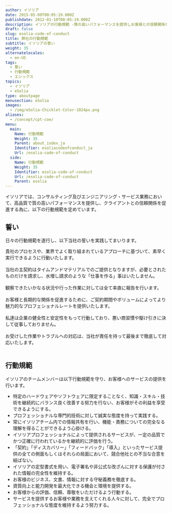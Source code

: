 ```yaml
---
author: イソリア
date: 2015-05-09T00:05:19.000Z
publishdate: 2012-01-10T00:05:19.000Z
description: イソリアの行動規範 -質の高いパフォーマンスを提供しお客様との信頼関係を促進する為の行動規範を定めています。
draft: false
slug: esolia-code-of-conduct
title: 弊社の行動規範
subtitle: イソリアの誓い
weight: 35
alternatelocales:
  - en-US
tags:
  - 誓い
  - 行動規範
  - エシックス
topics:
  - イソリア
  - eSolia
type: aboutpage
menusection: eSolia
images:
  - /img/eSolia-Chicklet-Color-1024px.png
aliases:
  - /concept/cpt-coe/
menu:
  main:
    Name: 行動規範
    Weight: 35
    Parent: about_index_ja
    Identifier: esoliacodeofconduct_ja
    Url: /esolia-code-of-conduct
  side:
    Name: 行動規範
    Weight: 35
    Identifier: esolia-code-of-conduct
    Url: /esolia-code-of-conduct
    Parent: esolia
---
```


イソリアでは、コンサルティング及びエンジニアリング・サービス業務において、高品質で質の高いパフォーマンスを提供し、クライアントとの信頼関係を促進する為に、以下の行動規範を定めています。

## 誓い

日々の行動規範を遂行し、以下当社の誓いを実践してまいります。

<i class="small mdi-toggle-check-box grey-text text-darken-2 left"></i>  貴社のプロセスや、業界でよく取り組まれているアプローチに基づいて、素早く実行できるように行動いたします。<br><br>
<i class="small mdi-toggle-check-box grey-text text-darken-2 left"></i>  当社の主契約はタイムアンドマテリアルでのご提供となりますが、必要とされたものだけを請求し、水増し請求のような「仕事を作る」事はいたしません。<br><br>
<i class="small mdi-toggle-check-box grey-text text-darken-2 left"></i> 観察できたいかなる状況や行った作業に対しては全て率直に報告を行います。 <br><br>
<i class="small mdi-toggle-check-box grey-text text-darken-2 left"></i> お客様と長期的な関係を促進するために、ご契約期間やボリュームによってより魅力的なプロフェショナルレートを提供いたします。<br><br>
<i class="small mdi-toggle-check-box grey-text text-darken-2 left"></i>  私達は企業の健全性と安定性をもって行動しており、悪い商習慣や駆け引きに決して従事しておりません。<br><br>
<i class="small mdi-toggle-check-box grey-text text-darken-2 left"></i> お受けした作業やトラブルへの対応は、当社が責任を持って最後まで徹底して対応いたします。<br><br>

## 行動規範

イソリアのチームメンバーは以下行動規範を守り、お客様へのサービスの提供を行います。

* 特定のハードウェアやソフトウェアに限定することなく、知識・スキル・技術を継続的にバランス良く改善する努力を行ない、お客様がその利益を享受できるようにする。
* プロフェッショナルな専門的技術に対して誠実な態度を持って実践する。
* 常にイソリアチーム内での情報共有を行い、機能・責務についての完全なる理解を得ることができるよう心掛ける。
* イソリアプロフェッショナルによって提供されるサービスが、一定の品質でかつ正確に行われているかを継続的に評価を行う。
* 「契約」「ディスカバリー」「フィードバック」「導入」といったサービス提供の全ての側面もしくはそれらの局面において、競合他社との不当な合意を結ばない。
* イソリアの定型書式を用い、電子署名や非公式な改ざんに対する保護が付された情報の完全性を維持する。
* お客様のビジネス、文書、情報に対する守秘義務を徹底する。
* 資質向上と能力開発を最大化できる機会と環境を提供する。
* お客様からの評価、信頼、尊敬をいただけるよう行動する。
* サービスを提供するお客様や業務を支えてくれる人々に対して、完全でプロフェッショナルな態度を維持するよう努力する。
